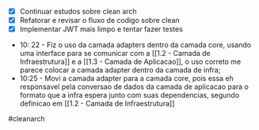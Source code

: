 - [x] Continuar estudos sobre clean arch
- [x] Refatorar e revisar o fluxo de codigo sobre clean
- [x] Implementar JWT mais limpo e tentar fazer testes 

* 10: 22 - Fiz o uso da camada adapters dentro da camada core, usando uma interface para se comunicar com a [[1.2 - Camada de Infraestrutura]] e a [[1.3 - Camada de Aplicacao]], o uso correto me parece colocar a camada adapter dentro da camada de infra;
* 10:25 - Movi a camada adapter para a camada core, pois essa eh responsavel pela conversao de dados da camada de aplicacao para o formato que a infra espera junto com suas dependencias, segundo definicao em [[1.2 - Camada de Infraestrutura]]



#cleanarch 
